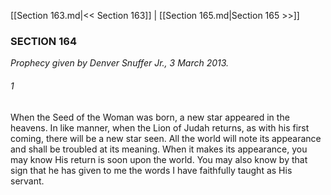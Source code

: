 [[Section 163.md|<< Section 163]]  |  [[Section 165.md|Section 165 >>]]

### SECTION 164

*Prophecy given by Denver Snuffer Jr., 3 March 2013.*

###### 1
When the Seed of the Woman was born, a new star appeared in the heavens. In like manner, when the Lion of Judah returns, as with his first coming, there will be a new star seen. All the world will note its appearance and shall be troubled at its meaning. When it makes its appearance, you may know His return is soon upon the world. You may also know by that sign that he has given to me the words I have faithfully taught as His servant.